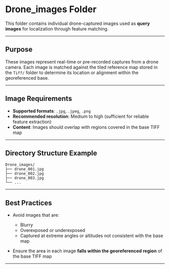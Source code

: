 # Drone_images Folder

This folder contains individual drone-captured images used as **query images** for localization through feature matching.

---

## Purpose

These images represent real-time or pre-recorded captures from a drone camera. Each image is matched against the tiled reference map stored in the `Tiff/` folder to determine its location or alignment within the georeferenced base.

---

## Image Requirements

- **Supported formats**: `.jpg`, `.jpeg`, `.png`
- **Recommended resolution**: Medium to high (sufficient for reliable feature extraction)
- **Content**: Images should overlap with regions covered in the base TIFF map

---

## Directory Structure Example

```
Drone_images/
├── drone_001.jpg
├── drone_002.jpg
├── drone_003.jpg
└── ...
```

---

## Best Practices

- Avoid images that are:

  - Blurry
  - Overexposed or underexposed
  - Captured at extreme angles or altitudes not consistent with the base map

- Ensure the area in each image **falls within the georeferenced region** of the base TIFF map

---
